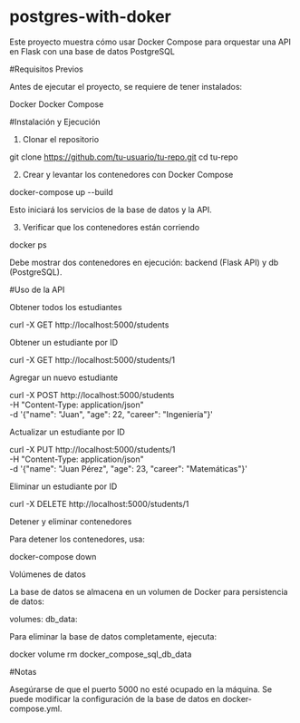 # postgres-with-doker
Este proyecto muestra cómo usar Docker Compose para orquestar una API en Flask con una base de datos PostgreSQL


#Requisitos Previos

Antes de ejecutar el proyecto, se requiere de tener instalados:

Docker
Docker Compose

#Instalación y Ejecución

1. Clonar el repositorio

git clone https://github.com/tu-usuario/tu-repo.git
cd tu-repo

2. Crear y levantar los contenedores con Docker Compose

docker-compose up --build

Esto iniciará los servicios de la base de datos y la API.

3. Verificar que los contenedores están corriendo

docker ps

Debe mostrar dos contenedores en ejecución: backend (Flask API) y db (PostgreSQL).

#Uso de la API

Obtener todos los estudiantes

curl -X GET http://localhost:5000/students

Obtener un estudiante por ID

curl -X GET http://localhost:5000/students/1

Agregar un nuevo estudiante

curl -X POST http://localhost:5000/students \
     -H "Content-Type: application/json" \
     -d '{"name": "Juan", "age": 22, "career": "Ingeniería"}'

Actualizar un estudiante por ID

curl -X PUT http://localhost:5000/students/1 \
     -H "Content-Type: application/json" \
     -d '{"name": "Juan Pérez", "age": 23, "career": "Matemáticas"}'

Eliminar un estudiante por ID

curl -X DELETE http://localhost:5000/students/1

Detener y eliminar contenedores

Para detener los contenedores, usa:

docker-compose down

Volúmenes de datos

La base de datos se almacena en un volumen de Docker para persistencia de datos:

volumes:
  db_data:

Para eliminar la base de datos completamente, ejecuta:

docker volume rm docker_compose_sql_db_data

#Notas

Asegúrarse de que el puerto 5000 no esté ocupado en la máquina.
Se puede modificar la configuración de la base de datos en docker-compose.yml.

